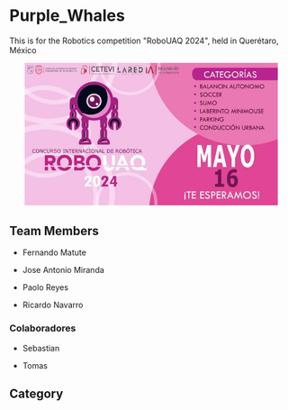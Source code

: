 # Purple_Whales
This is for the Robotics competition "RoboUAQ 2024", held in Querétaro, México

<p style="text-align: center;">
  <img src="__assets/compic.jpg" alt="compic" style="width:450px;"/>
  </p>

## Team Members
- Fernando Matute

- Jose Antonio Miranda

- Paolo Reyes

- Ricardo Navarro

### Colaboradores
- Sebastian

- Tomas

## Category

